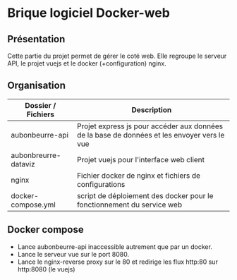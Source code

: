 # Brique logiciel Docker-web
## Présentation
Cette partie du projet permet de gérer le coté web. Elle regroupe le serveur API, le projet vuejs et le docker (+configuration) nginx.

## Organisation

|Dossier / Fichiers|Description|
|---|---|
|aubonbeurre-api|Projet express js pour accéder aux données de la base de données et les envoyer vers le vue|
|aubonbreurre-dataviz|Projet vuejs pour l'interface web client|
|nginx| Fichier docker de nginx et fichiers de configurations|
|docker-compose.yml| script de déploiement des docker pour le fonctionnement du service web|

## Docker compose
* Lance aubonbeurre-api inaccessible autrement que par un docker.
* Lance le serveur vue sur le port 8080.
* Lance le nginx-reverse proxy sur le 80 et redirige les flux http:80 sur http:8080 (le vuejs)

